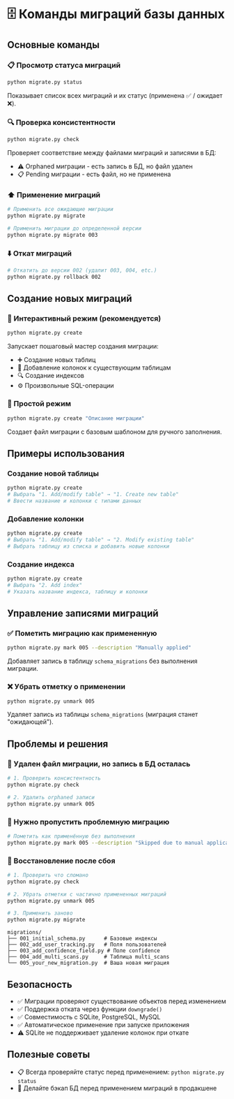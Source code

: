 # 🗄️ Команды миграций базы данных

## Основные команды

### 📋 Просмотр статуса миграций
```bash
python migrate.py status
```
Показывает список всех миграций и их статус (применена ✅ / ожидает ❌).

### 🔍 Проверка консистентности
```bash
python migrate.py check
```
Проверяет соответствие между файлами миграций и записями в БД:
- ⚠️ Orphaned миграции - есть запись в БД, но файл удален
- 📋 Pending миграции - есть файл, но не применена

### ⬆️ Применение миграций
```bash
# Применить все ожидающие миграции
python migrate.py migrate

# Применить миграции до определенной версии
python migrate.py migrate 003
```

### ⬇️ Откат миграций
```bash
# Откатить до версии 002 (удалит 003, 004, etc.)
python migrate.py rollback 002
```

## Создание новых миграций

### 🎯 Интерактивный режим (рекомендуется)
```bash
python migrate.py create
```
Запускает пошаговый мастер создания миграции:
- ➕ Создание новых таблиц
- 🔧 Добавление колонок к существующим таблицам  
- 🔍 Создание индексов
- ⚙️ Произвольные SQL-операции

### 📝 Простой режим
```bash
python migrate.py create "Описание миграции"
```
Создает файл миграции с базовым шаблоном для ручного заполнения.

## Примеры использования

### Создание новой таблицы
```bash
python migrate.py create
# Выбрать "1. Add/modify table" → "1. Create new table"
# Ввести название и колонки с типами данных
```

### Добавление колонки
```bash
python migrate.py create  
# Выбрать "1. Add/modify table" → "2. Modify existing table"
# Выбрать таблицу из списка и добавить новые колонки
```

### Создание индекса
```bash
python migrate.py create
# Выбрать "2. Add index"
# Указать название индекса, таблицу и колонки
```

## Управление записями миграций

### ✅ Пометить миграцию как примененную
```bash
python migrate.py mark 005 --description "Manually applied"
```
Добавляет запись в таблицу `schema_migrations` без выполнения миграции.

### ❌ Убрать отметку о применении
```bash
python migrate.py unmark 005
```
Удаляет запись из таблицы `schema_migrations` (миграция станет "ожидающей").

## Проблемы и решения

### 🚨 Удален файл миграции, но запись в БД осталась
```bash
# 1. Проверить консистентность
python migrate.py check

# 2. Удалить orphaned записи
python migrate.py unmark 005
```

### 🔧 Нужно пропустить проблемную миграцию
```bash
# Пометить как применённую без выполнения
python migrate.py mark 005 --description "Skipped due to manual application"
```

### 📁 Восстановление после сбоя
```bash
# 1. Проверить что сломано
python migrate.py check

# 2. Убрать отметки с частично примененных миграций
python migrate.py unmark 005

# 3. Применить заново
python migrate.py migrate
```

```
migrations/
├── 001_initial_schema.py      # Базовые индексы
├── 002_add_user_tracking.py   # Поля пользователей  
├── 003_add_confidence_field.py # Поле confidence
├── 004_add_multi_scans.py     # Таблица multi_scans
└── 005_your_new_migration.py  # Ваша новая миграция
```

## Безопасность

- ✅ Миграции проверяют существование объектов перед изменением
- ✅ Поддержка отката через функции `downgrade()`
- ✅ Совместимость с SQLite, PostgreSQL, MySQL
- ✅ Автоматическое применение при запуске приложения
- ⚠️ SQLite не поддерживает удаление колонок при откате

## Полезные советы

- 📋 Всегда проверяйте статус перед применением: `python migrate.py status`
- 💾 Делайте бэкап БД перед применением миграций в продакшене